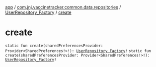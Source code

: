 [app](../../index.md) / [com.jnj.vaccinetracker.common.data.repositories](../index.md) / [UserRepository_Factory](index.md) / [create](./create.md)

# create

`static fun create(sharedPreferencesProvider: Provider<SharedPreferences!>!): `[`UserRepository_Factory`](index.md)`!`
`static fun create(sharedPreferencesProvider: Provider<SharedPreferences!>!): `[`UserRepository_Factory`](index.md)`!`
